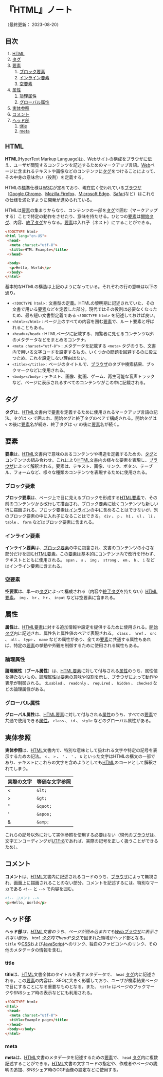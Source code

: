 # 『HTML』ノート

（最終更新： 2023-08-20）


## 目次

1. [HTML](#html)
1. [タグ](#タグ)
1. [要素](#要素)
	1. [ブロック要素](#ブロック要素)
	1. [インライン要素](#インライン要素)
	1. [空要素](#空要素)
1. [属性](#属性)
	1. [論理属性](#論理属性)
	1. [グローバル属性](#グローバル属性)
1. [実体参照](#実体参照)
1. [コメント](#コメント)
1. [ヘッド部](#ヘッド部)
	1. [title](#title)
	1. [meta](#meta)


## HTML

**HTML**(HyperText Markup Language)は、[Webサイト](../../../../network/_/chapters/web.md#web)の構成を[ブラウザ](../../../../network/_/chapters/web.md#webブラウザ)に伝え、ユーザが閲覧するコンテンツを記述するためのマークアップ言語。[Web](../../../../network/_/chapters/web.md#web)ページに含まれるテキストや画像などのコンテンツに[タグ](#タグ)をつけることによって、その中身の意味合い（役割）を定義する。

HTMLの[標準](../../../../network/_/chapters/communication_protocol.md#標準化の流れ)仕様は[W3C](../../../../network/_/chapters/web.md#w3c)が定めており、現在広く使われている[ブラウザ](../../../../network/_/chapters/web.md#webブラウザ)（[Google Chrome](../../../../network/_/chapters/web.md#webブラウザ)、[Mozilla Firefox](../../../../network/_/chapters/web.md#webブラウザ)、[Microsoft Edge](../../../../network/_/chapters/web.md#webブラウザ)、[Safari](../../../../network/_/chapters/web.md#webブラウザ)など）はこれらの仕様を満たすように開発が進められている。

HTMLは[要素](#要素)の集まりからなり、コンテンツの一部を[タグ](#タグ)で囲む（マークアップする）ことで特定の動作をさせたり、意味を持たせる。ひとつの[要素](#要素)は[開始タグ](#タグ)、内容、[終了タグ](#タグ)からなる。[要素](#要素)は入れ子（ネスト）にすることができる。

```html
<!DOCTYPE html>
<html lang="en-US">
 <head>
  <meta charset="utf-8">
  <title>HTML Example</title>
 </head>

 <body>
  <p>Hello, World</p>
 </body>
</html>
```

基本的なHTMLの構造は上記のようになっている。それぞれの行の意味は以下の通り。

- `<!DOCTYPE html>` : 文書型の定義。HTMLの黎明期に記述されていた、その文書で用いる[要素](#要素)などを定義した部分。現代ではその役割は必要なくなったため、最も短い文書型定義である `<!DOCTYPE html>` を記述しておけば良い。
- `<html></html>` : ページ上のすべての内容を囲む[要素](#要素)で、ルート要素と呼ばれることもある。
- `<head></head>` : HTMLページに記載する、閲覧者に見せるコンテンツ以外のメタデータなどをまとめるコンテナ。
- `<meta charset="utf-8">` : メタデータを記載する `<meta>` タグのうち、文書内で用いる文字コードを設定するもの。いくつかの問題を回避するのに役立つため、これを設定しない理由はない。
- `<title></title>` : ページのタイトルで、[ブラウザ](../../../../network/_/chapters/web.md#webブラウザ)のタブや検索結果、ブックマークなどに使用される。
- `<body></body>` : テキスト、画像、動画、ゲーム、再生可能な音声トラックなど、ページに表示されるすべてのコンテンツがこの中に記載される。


## タグ

**タグ**は、[HTML](#html)文書内で[要素](#要素)を定義するために使用されるマークアップ言語の記法。タグは `<>` で囲まれ、開始タグと終了タグのペアで構成される。開始タグは `<` の後に[要素](#要素)名が続き、終了タグは `</` の後に[要素](#要素)名が続く。


## 要素

**要素**は、[HTML](#html)文書内で意味のあるコンテンツや構造を定義するための、[タグ](#タグ)とコンテンツの組み合わせ。これにより[HTML](#html)文書内の様々な要素を表現し、[ブラウザ](../../../../network/_/chapters/web.md#webブラウザ)によって解釈される。要素は、テキスト、画像、リンク、ボタン、テーブル、フォームなど、様々な種類のコンテンツを表現するために使用される。

### ブロック要素

**ブロック要素**は、ページ上で目に見えるブロックを形成する[HTML](#html)[要素](#要素)で、その前のコンテンツから改行して描画され、ブロック要素に続くコンテンツも新しい行に描画される。ブロック要素は[インライン](#インライン要素)の中に含めることはできないが、別のブロック要素の中に入れ子になることはできる。 `div` 、 `p` 、 `h1` 、 `ul` 、 `li` 、 `table` 、 `form` などはブロック要素に含まれる。

### インライン要素

**インライン要素**は、[ブロック要素](#ブロック要素)の中に包含され、文書のコンテンツの小さな部分だけを囲む[HTML](#html)[要素](#要素)。この[要素](#要素)は基本的にコンテンツ内で改行を行わず、テキストとともに使用される。 `span` 、 `a` 、 `img` 、 `strong` 、 `em` 、 `b` 、 `i` などはインライン要素に含まれる。

### 空要素

**空要素**は、単一の[タグ](#タグ)によって構成される（内容や[終了タグ](#タグ)を持たない）[HTML](#html)[要素](#要素)。 `img` 、 `br` 、 `hr` 、 `input` などは空要素に含まれる。


## 属性

**属性**は、[HTML](#html)[要素](#要素)に対する追加情報や設定を提供するために使用される。[開始タグ](#タグ)内に記述され、属性名と属性値のペアで表現される。 `class` 、 `href` 、 `src` 、 `alt` 、 `type` 、 `name` などの属性があり、全ての[要素](#要素)に共通する属性もあれば、特定の[要素](#要素)の挙動や外観を制御するために使用される属性もある。

### 論理属性

**論理属性**（**ブール属性**）は、[HTML](#html)[要素](#要素)に対して付与される[属性](#属性)のうち、属性値を持たないもの。論理属性は[要素](#要素)の意味や役割を示し、[ブラウザ](../../../../network/_/chapters/web.md#webブラウザ)によって動作や表示が制御される。 `disabled` 、 `readonly` 、 `required` 、 `hidden` 、 `checked` などの論理属性がある。

### グローバル属性

**グローバル属性**は、[HTML](#html)[要素](#要素)に対して付与される[属性](#属性)のうち、すべての[要素](#要素)で共通で使用できる[属性](#属性)。 `class` 、 `id` 、 `style` などのグローバル属性がある。


## 実体参照

**実体参照**は、[HTML](#html)文書内で、特別な意味として扱われる文字や特定の記号を表示するための記法。 `<` 、 `>` 、 `"` 、 `'` 、 `&` といった文字はHTMLの構文の一部であり、テキストにこれらの文字を含めようとしても[HTML](#html)のコードとして解釈されてしまう。

| 実際の文字 | 等価な文字参照 |
| ---------- | -------------- |
| <          | `&lt;`         |
| >          | `&gt;`         |
| "          | `&quot;`       |
| '          | `&apos;`       |
| &          | `&amp;`        |

これらの記号以外に対して実体参照を使用する必要はない（現代の[ブラウザ](../../../../network/_/chapters/web.md#webブラウザ)は、文字エンコーディングが[UTF-8](../../../../basics/information_theory/_/chapters/character_representation.md#unicode)であれば、実際の記号を正しく扱うことができるため）。


## コメント

**コメント**は、[HTML](#html)文書内に記述されるコードのうち、[ブラウザ](../../../../network/_/chapters/web.md#webブラウザ)によって無視され、画面上に描画されることのない部分。コメントを記述するには、特別なマーカである `<!--` と `-->` で内容を囲む。

```html
<!-- コメント -->
<p>Hello, World</p>
```


## ヘッド部

**ヘッド部***は、[HTML](#html)文書のうち、ページが読み込まれても[Webブラウザ](../../../../network/_/chapters/web.md#webブラウザ)に表示されない部分。 `html` [タグ](#タグ)内で**head**[タグ](#タグ)で囲まれた領域がヘッド部となる。 `title` や[CSS](../../../css/_/chapters/css.md#css)および[JavaScript](../../../javscript/_/chapters/javascript.md#javascript)へのリンク、独自のファビコンへのリンク、その他のメタデータの情報を含む。

### title

**title**は、[HTML](#html)文書全体のタイトルを表すメタデータで、 `head` [タグ](#タグ)内に記述される。この[要素](#要素)の内容は、SEOに大きく影響しており、ユーザが検索結果ページで目にすることになる重要なものとなる。また、 `title` はページのブックマークやSNSシェア時の表示などにも利用される。

```html
<!DOCTYPE html>
<html>
 <head>
  <meta charset="utf-8">
  <title>Example page</title>
 </head>
 <body></body>
</html>
```

### meta

**meta**は、[HTML](#html)文書のメタデータを記述するための[要素](#要素)で、 `head` [タグ](#タグ)内に複数記述することができる。[HTML](#html)文書の文字コードの指定や、作成者やページの説明の追加、SNSシェア時のOGP画像の設定などに使用する。
